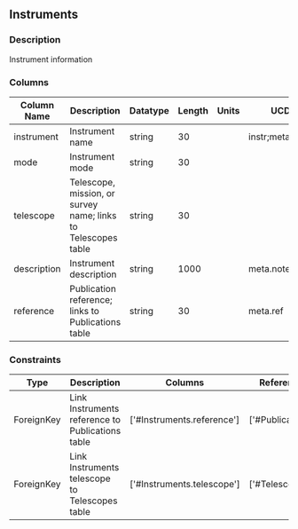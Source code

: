 ## Instruments
### Description
Instrument information
### Columns
| Column Name | Description | Datatype | Length | Units  | UCD | Nullable |
| --- | --- | --- | --- | --- | --- | --- |
| instrument | Instrument name | string | 30 |  | instr;meta.main | False |
| mode | Instrument mode | string | 30 |  |  | True |
| telescope | Telescope, mission, or survey name; links to Telescopes table | string | 30 |  |  | True |
| description | Instrument description | string | 1000 |  | meta.note | True |
| reference | Publication reference; links to Publications table | string | 30 |  | meta.ref | True |

### Constraints
| Type | Description | Columns | Referenced Columns |
| --- | --- | --- | --- |
| ForeignKey | Link Instruments reference to Publications table | ['#Instruments.reference'] | ['#Publications.reference'] |
| ForeignKey | Link Instruments telescope to Telescopes table | ['#Instruments.telescope'] | ['#Telescopes.telescope'] |

